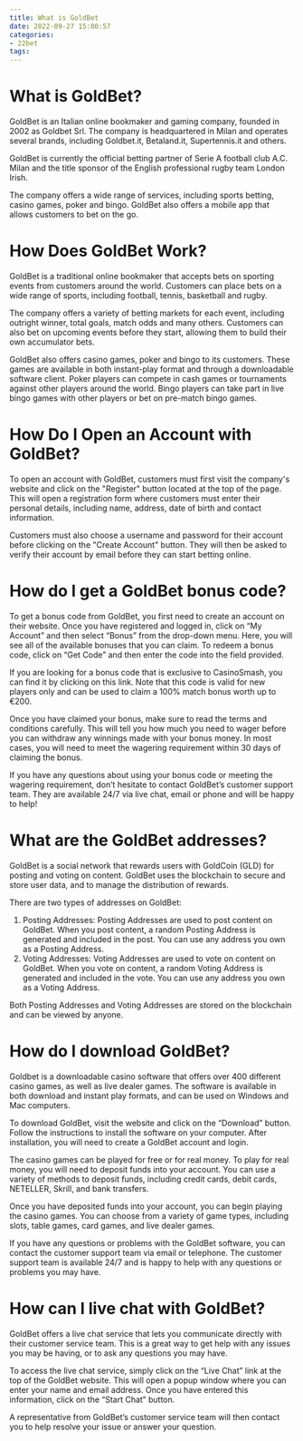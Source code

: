 ```yaml
---
title: What is GoldBet
date: 2022-09-27 15:00:57
categories:
- 22bet
tags:
---
```



#  What is GoldBet?

GoldBet is an Italian online bookmaker and gaming company, founded in 2002 as Goldbet Srl. The company is headquartered in Milan and operates several brands, including Goldbet.it, Betaland.it, Supertennis.it and others.

GoldBet is currently the official betting partner of Serie A football club A.C. Milan and the title sponsor of the English professional rugby team London Irish.

The company offers a wide range of services, including sports betting, casino games, poker and bingo. GoldBet also offers a mobile app that allows customers to bet on the go.

# How Does GoldBet Work?

GoldBet is a traditional online bookmaker that accepts bets on sporting events from customers around the world. Customers can place bets on a wide range of sports, including football, tennis, basketball and rugby.

The company offers a variety of betting markets for each event, including outright winner, total goals, match odds and many others. Customers can also bet on upcoming events before they start, allowing them to build their own accumulator bets.

GoldBet also offers casino games, poker and bingo to its customers. These games are available in both instant-play format and through a downloadable software client. Poker players can compete in cash games or tournaments against other players around the world. Bingo players can take part in live bingo games with other players or bet on pre-match bingo games.

# How Do I Open an Account with GoldBet?

To open an account with GoldBet, customers must first visit the company's website and click on the "Register" button located at the top of the page. This will open a registration form where customers must enter their personal details, including name, address, date of birth and contact information.

Customers must also choose a username and password for their account before clicking on the "Create Account" button. They will then be asked to verify their account by email before they can start betting online.

#  How do I get a GoldBet bonus code?

To get a bonus code from GoldBet, you first need to create an account on their website. Once you have registered and logged in, click on “My Account” and then select “Bonus” from the drop-down menu. Here, you will see all of the available bonuses that you can claim. To redeem a bonus code, click on “Get Code” and then enter the code into the field provided.

If you are looking for a bonus code that is exclusive to CasinoSmash, you can find it by clicking on this link. Note that this code is valid for new players only and can be used to claim a 100% match bonus worth up to €200.

Once you have claimed your bonus, make sure to read the terms and conditions carefully. This will tell you how much you need to wager before you can withdraw any winnings made with your bonus money. In most cases, you will need to meet the wagering requirement within 30 days of claiming the bonus.

If you have any questions about using your bonus code or meeting the wagering requirement, don’t hesitate to contact GoldBet’s customer support team. They are available 24/7 via live chat, email or phone and will be happy to help!

#  What are the GoldBet addresses?

GoldBet is a social network that rewards users with GoldCoin (GLD) for posting and voting on content. GoldBet uses the blockchain to secure and store user data, and to manage the distribution of rewards.

There are two types of addresses on GoldBet:

1) Posting Addresses: Posting Addresses are used to post content on GoldBet. When you post content, a random Posting Address is generated and included in the post. You can use any address you own as a Posting Address.
2) Voting Addresses: Voting Addresses are used to vote on content on GoldBet. When you vote on content, a random Voting Address is generated and included in the vote. You can use any address you own as a Voting Address.

Both Posting Addresses and Voting Addresses are stored on the blockchain and can be viewed by anyone.

#  How do I download GoldBet?

Goldbet is a downloadable casino software that offers over 400 different casino games, as well as live dealer games. The software is available in both download and instant play formats, and can be used on Windows and Mac computers.

To download GoldBet, visit the website and click on the “Download” button. Follow the instructions to install the software on your computer. After installation, you will need to create a GoldBet account and login.

The casino games can be played for free or for real money. To play for real money, you will need to deposit funds into your account. You can use a variety of methods to deposit funds, including credit cards, debit cards, NETELLER, Skrill, and bank transfers.

Once you have deposited funds into your account, you can begin playing the casino games. You can choose from a variety of game types, including slots, table games, card games, and live dealer games.

If you have any questions or problems with the GoldBet software, you can contact the customer support team via email or telephone. The customer support team is available 24/7 and is happy to help with any questions or problems you may have.

#  How can I live chat with GoldBet?

GoldBet offers a live chat service that lets you communicate directly with their customer service team. This is a great way to get help with any issues you may be having, or to ask any questions you may have.

To access the live chat service, simply click on the “Live Chat” link at the top of the GoldBet website. This will open a popup window where you can enter your name and email address. Once you have entered this information, click on the “Start Chat” button.

A representative from GoldBet’s customer service team will then contact you to help resolve your issue or answer your question.